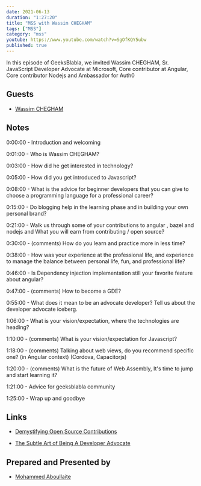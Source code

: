```yaml
---
date: 2021-06-13
duration: "1:27:20"
title: "MSS with Wassim CHEGHAM"
tags: ["MSS"]
category: "mss"
youtube: https://www.youtube.com/watch?v=SgOfKQY5ubw
published: true
---
```


In this episode of GeeksBlabla, we invited Wassim CHEGHAM, Sr. JavaScript Developer Advocate at Microsoft, Core
contributor at Angular, Core contributor Nodejs and Ambassador for Auth0

## Guests

- [Wassim CHEGHAM](https://twitter.com/manekinekko)

## Notes

0:00:00 - Introduction and welcoming

0:01:00 - Who is Wassim CHEGHAM?

0:03:00 - How did he get interested in technology?

0:05:00 - How did you get introduced to Javascript?

0:08:00 - What is the advice for beginner developers that you can give to choose a programming language for a professional career?

0:15:00 - Do blogging help in the learning phase and in building your own personal brand?

0:21:00 - Walk us through some of your contributions to angular , bazel and nodejs and What you will earn from contributing / open source?

0:30:00 - (comments) How do you learn and practice more in less time?

0:38:00 - How was your experience at the professional life, and experience to manage the balance between personal life, fun, and professional life?

0:46:00 - Is Dependency injection implementation still your favorite feature about angular?

0:47:00 - (comments) How to become a GDE?

0:55:00 - What does it mean to be an advocate developer? Tell us about the developer advocate iceberg.

1:06:00 - What is your vision/expectation, where the technologies are heading?

1:10:00 - (comments) What is your vision/expectation for Javascript?

1:18:00 - (comments) Talking about web views, do you recommend specific one? (in Angular context) (Cordova, Capacitorjs)

1:20:00 - (comments) What is the future of Web Assembly, It's time to jump and start learning it?

1:21:00 - Advice for geeksblabla community

1:25:00 - Wrap up and goodbye

## Links

- [Demystifying Open Source Contributions](https://medium.com/free-code-camp/demystifying-open-source-contributions-c60fe2bde6d0)

- [The Subtle Art of Being A Developer Advocate](https://dev.to/wassimchegham/the-subtle-art-of-being-a-developer-advocate-gdg)

## Prepared and Presented by

- [Mohammed Aboullaite](https://twitter.com/laytoun)
